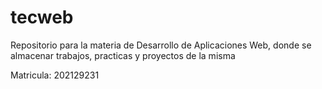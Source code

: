 # tecweb
Repositorio para la materia de Desarrollo de Aplicaciones Web, donde se almacenar trabajos, practicas y proyectos de la misma

Matricula: 202129231
